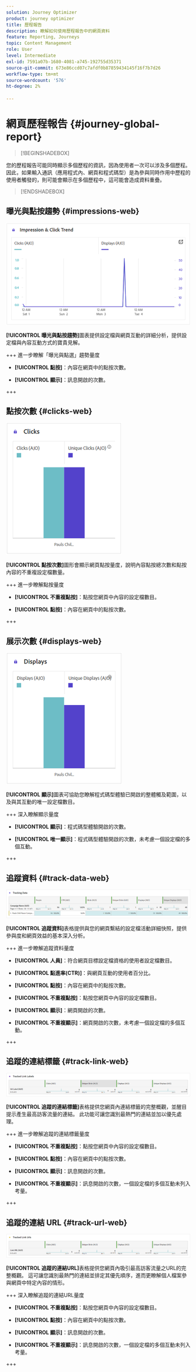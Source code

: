 ```yaml
---
solution: Journey Optimizer
product: journey optimizer
title: 歷程報告
description: 瞭解如何使用歷程報告中的網頁資料
feature: Reporting, Journeys
topic: Content Management
role: User
level: Intermediate
exl-id: 7591a07b-1680-4081-a745-192755d35371
source-git-commit: 673e86ccd07c7afdf0b87859434145f16f7b7d26
workflow-type: tm+mt
source-wordcount: '576'
ht-degree: 2%

---
```


# 網頁歷程報告 {#journey-global-report}

>[!BEGINSHADEBOX]

您的歷程報告可能同時顯示多個歷程的資訊，因為使用者一次可以涉及多個歷程。 因此，如果輸入通訊（應用程式內、網頁和程式碼型）是為參與同時作用中歷程的使用者觸發的，則可能會顯示在多個歷程中，這可能會造成資料重疊。

>[!ENDSHADEBOX]

## 曝光與點按趨勢 {#impressions-web}

![](assets/cja-web-impression.png)

**[!UICONTROL 曝光與點按趨勢]**&#x200B;圖表提供設定檔與網頁互動的詳細分析，提供設定檔與內容互動方式的寶貴見解。

+++ 進一步瞭解「曝光與點選」趨勢量度

* **[!UICONTROL 點按]**：內容在網頁中的點按次數。

* **[!UICONTROL 顯示]**：訊息開啟的次數。

+++

## 點按次數 {#clicks-web}

![](assets/cja-web-clicks.png)

**[!UICONTROL 點按次數]**&#x200B;圖形會顯示網頁點按量度，說明內容點按總次數和點按內容的不重複設定檔數量。

+++ 進一步瞭解點按量度

* **[!UICONTROL 不重複點按]**：點按您網頁中內容的設定檔數目。

* **[!UICONTROL 點按]**：內容在網頁中的點按次數。

+++

## 展示次數 {#displays-web}

![](assets/cja-web-displays.png)

**[!UICONTROL 顯示]**&#x200B;圖表可協助您瞭解程式碼型體驗已開啟的整體觸及範圍，以及與其互動的唯一設定檔數目。

+++ 深入瞭解顯示量度

* **[!UICONTROL 顯示]**：程式碼型體驗開啟的次數。

* **[!UICONTROL 唯一顯示]**：程式碼型體驗開啟的次數，未考慮一個設定檔的多個互動。

+++

## 追蹤資料 {#track-data-web}

![](assets/cja-web-tracking-data.png)

**[!UICONTROL 追蹤資料]**&#x200B;表格提供與您的網頁繫結的設定檔活動詳細快照，提供參與度和網頁效益的基本深入分析。

+++ 進一步瞭解追蹤資料量度

* **[!UICONTROL 人員]**：符合網頁目標設定檔資格的使用者設定檔數目。

* **[!UICONTROL 點進率(CTR)]**：與網頁互動的使用者百分比。

* **[!UICONTROL 點按]**：內容在網頁中的點按次數。

* **[!UICONTROL 不重複點按]**：點按您網頁中內容的設定檔數目。

* **[!UICONTROL 顯示]**：網頁開啟的次數。

* **[!UICONTROL 不重複顯示]**：網頁開啟的次數，未考慮一個設定檔的多個互動。

+++

## 追蹤的連結標籤 {#track-link-web}

![](assets/cja-web-tracked-link-labels.png)

**[!UICONTROL 追蹤的連結標籤]**&#x200B;表格提供您網頁內連結標籤的完整概觀，並醒目提示產生最高訪客流量的連結。 此功能可讓您識別最熱門的連結並加以優先處理。

+++ 進一步瞭解追蹤的連結標籤量度

* **[!UICONTROL 不重複點按]**：點按您網頁中內容的設定檔數目。

* **[!UICONTROL 點按]**：內容在網頁中的點按次數。

* **[!UICONTROL 顯示]**：訊息開啟的次數。

* **[!UICONTROL 不重複顯示]**：訊息開啟的次數，一個設定檔的多個互動未列入考量。

+++

## 追蹤的連結 URL {#track-url-web}

![](assets/cja-web-tracked-link-urls.png)

**[!UICONTROL 追蹤的連結URL]**&#x200B;表格提供您網頁內吸引最高訪客流量之URL的完整概觀。 這可讓您識別最熱門的連結並排定其優先順序，進而更瞭解個人檔案參與網頁中特定內容的情形。

+++ 深入瞭解追蹤的連結URL量度

* **[!UICONTROL 不重複點按]**：點按您網頁中內容的設定檔數目。

* **[!UICONTROL 點按]**：內容在網頁中的點按次數。

* **[!UICONTROL 顯示]**：訊息開啟的次數。

* **[!UICONTROL 不重複顯示]**：訊息開啟的次數，一個設定檔的多個互動未列入考量。

+++
